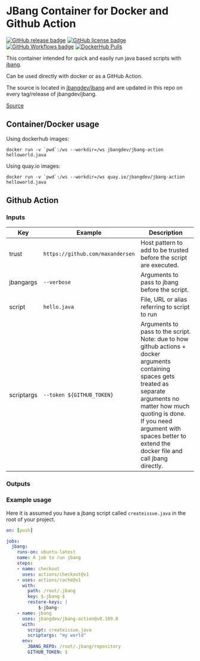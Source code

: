 # JBang Container for Docker and Github Action

[![GitHub release badge](https://badgen.net/github/release/jbangdev/jbang-action/stable)](https://github.com/jbangdev/jbang-action/releases/latest)
[![GitHub license badge](https://badgen.net/github/license/jbangdev/jbang-action)]()
[![GitHub Workflows badge](https://badgen.net/runkit/maxandersen/61b3c9809073c8000ae9b210)](https://github.com/search?q=jbang-action+language%3AYAML+language%3AYAML+path%3A.github%2Fworkflows&type=Code&ref=advsearch&l=&l=)
[![DockerHub Pulls](https://img.shields.io/docker/pulls/jbangdev/jbang-action)]()

This container intended for quick and easily run java based scripts with [jbang](https://jbang.dev).

Can be used directly with docker or as a GitHub Action.

The source is located in [jbangdev/jbang](https://github.com/jbangdev/jbang/blob/HEAD/src/jreleaser/distributions/jbang/docker/) and are updated in this repo on every tag/release of jbangdev/jbang.


[Source](https://github.com/jbangdev/jbang-action)

## Container/Docker usage

Using dockerhub images:

```
docker run -v `pwd`:/ws --workdir=/ws jbangdev/jbang-action helloworld.java
```

Using quay.io images:

```
docker run -v `pwd`:/ws --workdir=/ws quay.io/jbangdev/jbang-action helloworld.java
```


## Github Action

### Inputs

Key | Example | Description
----|---------|------------
trust | `https://github.com/maxandersen` | Host pattern to add to be trusted before the script are executed.
jbangargs | `--verbose` | Arguments to pass to jbang before the script.
script | `hello.java` | File, URL or alias referring to script to run
scriptargs | `--token ${GITHUB_TOKEN}` | Arguments to pass to the script. Note: due to how github actions + docker arguments containing spaces gets treated as separate arguments no matter how much quoting is done. If you need argument with spaces better to extend the docker file and call jbang directly.

### Outputs

### Example usage

Here it is assumed you have a jbang script called `createissue.java` in the root of your project.

```yaml
on: [push]

jobs:
  jbang:
    runs-on: ubuntu-latest
    name: A job to run jbang
    steps:
    - name: checkout
      uses: actions/checkout@v1
    - uses: actions/cache@v1
      with:
        path: /root/.jbang
        key: $-jbang-$
        restore-keys: |
            $-jbang-
    - name: jbang
      uses: jbangdev/jbang-action@v0.109.0
      with:
        script: createissue.java
        scriptargs: "my world"
      env:
        JBANG_REPO: /root/.jbang/repository
        GITHUB_TOKEN: $
```
